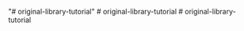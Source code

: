 "# original-library-tutorial" 
#   o r i g i n a l - l i b r a r y - t u t o r i a l  
 #   o r i g i n a l - l i b r a r y - t u t o r i a l  
 